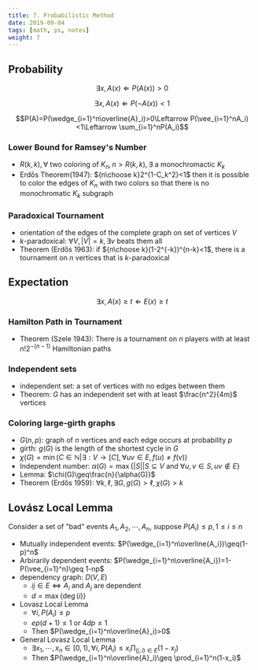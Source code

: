 ```yaml
---
title: 7. Probabilistic Method
date: 2019-09-04
tags: [math, ps, notes]
weight: 7
---
```


## Probability

$$\exists x,A(x)\Leftarrow P(A(x))>0$$

$$\exists x,A(x)\Leftarrow P(\neg A(x))<1$$

$$P(A)=P(\wedge_{i=1}^n\overline{A}_i)>0\Leftarrow P(\vee_{i=1}^nA_i)<1\Leftarrow \sum_{i=1}^nP(A_i)$$

### Lower Bound for Ramsey's Number
  
* $R(k,k),\forall$ two coloring of $K_n,n>R(k,k),\exists$ a monochromactic $K_k$
* Erdős Theorem(1947): ${n\choose k}2^{1-C_k^2}<1$ then it is possible to color the edges of $K_n$ with two colors so that there is no monochromatic $K_k$ subgraph

### Paradoxical Tournament
  
  * orientation of the edges of the complete graph on set of vertices $V$
  * $k$-paradoxical: $\forall V, |V|=k,\exists v$ beats them all
  * Theorem (Erdős 1963): if ${n\choose k}(1-2^{-k})^{n-k}<1$, there is a tournament on $n$ vertices that is $k$-paradoxical

## Expectation

$$\exists x,A(x)\geq t\Leftarrow E(x)\geq t$$

### Hamilton Path in Tournament

* Theorem (Szele 1943): There is a tournament on $n$ players with at least $n!2^{-(n-1)}$ Hamiltonian paths

### Independent sets


* independent set: a set of vertices with no edges between them
* Theorem: $G$ has an independent set with at least $\frac{n^2}{4m}$ vertices

### Coloring large-girth graphs

* $G(n,p)$: graph of $n$ vertices and each edge occurs at probability $p$
* girth: $g(G)$ is the length of the shortest cycle in $G$
* $\chi(G)=\min(C\in\mathbb{N}|\exists :V\rightarrow [C],\forall uv\in E,f(u)\neq f(v))$
* Independent number: $\alpha(G)=\max\{|S||S\subseteq V \text{ and }\forall u,v\in S,uv\not\in E\}$
* Lemma: $\chi(G)\geq\frac{n}{\alpha(G)}$
* Theorem (Erdős 1959): $\forall k,\ell,\exists G,g(G)>\ell,\chi(G)>k$

## Lovász Local Lemma

Consider a set of "bad" events $A_1,A_2,\cdots,A_n$, suppose $P(A_i)\leq p,1\leq i\leq n$

* Mutually independent events: $P(\wedge_{i=1}^n\overline{A_i})\geq(1-p)^n$
* Arbirarily dependent events: $P(\wedge_{i=1}^n\overline{A_i})=1-P(\vee_{i=1}^n)\geq 1-np$
* dependency graph: $D(V,E)$
    * $ij\in E\iff A_i$ and $A_j$ are dependent
    * $d=\max\{\deg(i)\}$
* Lovasz Local Lemma
  * $\forall i,P(A_i)\leq p$
  * $ep(d+1)\leq 1$ or $4dp\leq 1$
  * Then $P(\wedge_{i=1}^n\overline{A}_i)>0$
* General Lovasz Local Lemma
  * $\exists x_1,\cdots,x_n\in [0,1),\forall i, P(A_i)\leq x_i\prod_{(j,i)\in E}(1-x_j)$
  * Then $P(\wedge_{i=1}^n\overline{A}_i)\geq \prod_{i=1}^n(1-x_i)$
